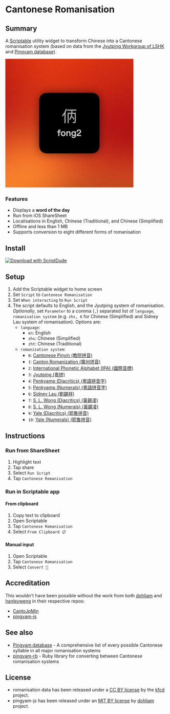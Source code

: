 # Cantonese Romanisation

## Summary

A [Scriptable](https://scriptable.app) utility widget to transform Chinese into a Cantonese romanisation system (based on data from the [Jyutping Workgroup of LSHK](https://github.com/lshk-org/jyutping-table) and [Pingyam database](https://github.com/kfcd/pingyam)).

<img src="./Cantonese%20Romanisation.jpg" width="400" alt="Cantonese Romanisation Widget Preview">

### Features

* Displays a **word of the day**
* Run from iOS ShareSheet
* Localisations in English, Chinese (Traditional), and Chinese (Simplified)
* Offline and less than 1 MB
* Supports conversion to eight different forms of romanisation

## Install

[![Download with ScriptDude](https://scriptdu.de/download.svg)](https://scriptdu.de?name=Cantonese%20Romanisation&source=https%3A%2F%2Fraw.githubusercontent.com%2Felliott-liu%2Fscriptable%2Fmain%2Fdist%2FCantonese%20Romanisation.js&docs=https%3A%2F%2Fgithub.com%2Felliott-liu%2Fscriptable%2Fblob%2Fmain%2Fsrc%2FCantonese%20Romanisation%2FREADME.md)

## Setup

  1. Add the Scriptable widget to home screen
  2. Set `Script` to `Cantonese Romanisation`
  3. Set `When interacting` to `Run Script`
  4. The script defaults to English, and the Jyutping system of romanisation. *Optionally*, set `Parameter` to a comma (`,`) separated list of `language`, `romanisation system` (e.g. `zhs, 6` for Chinese (Simplified) and Sidney Lau system of romanisation). Options are:
     * `language`:
       * `en`: English
       * `zhs`: Chinese (Simplified)
       * `zht`: Chinese (Traditional)
     * `romanisation system`:
       * `0`: [Cantonese Pinyin (教院拼音)](https://en.wikipedia.org/wiki/Cantonese_Pinyin)
       * `1`: [Canton Romanization (廣州拼音)](https://en.wikipedia.org/wiki/Guangdong_romanisation#Cantonese)
       * `2`: [International Phonetic Alphabet (IPA) (國際音標)](https://en.wikipedia.org/wiki/International_Phonetic_Alphabet)
       * `3`: [Jyutping (粵拼)](https://en.wikipedia.org/wiki/Jyutping)
       * `4`: [Penkyamp (Diacritics) (粵語拼音字)](http://cantonese.wikia.com/wiki/Penkyamp)
       * `5`: [Penkyamp (Numerals) (粵語拼音字)](http://cantonese.wikia.com/wiki/Penkyamp)
       * `6`: [Sidney Lau (劉錫祥)](https://en.wikipedia.org/wiki/Sidney_Lau_romanisation)
       * `7`: [S. L. Wong (Diacritics) (黃錫凌)](https://en.wikipedia.org/wiki/S._L._Wong_(romanisation))
       * `8`: [S. L. Wong (Numerals) (黃錫凌)](https://en.wikipedia.org/wiki/S._L._Wong_(romanisation))
       * `9`: [Yale (Diacritics) (耶魯拼音)](https://en.wikipedia.org/wiki/Yale_romanisation_of_Cantonese)
       * `10`: [Yale (Numerals) (耶魯拼音)](https://en.wikipedia.org/wiki/Yale_romanisation_of_Cantonese)

## Instructions

### Run from ShareSheet

 1. Highlight text
 2. Tap share
 3. Select `Run Script`
 4. Tap `Cantonese Romanisation`

### Run in Scriptable app

#### From clipboard

1. Copy text to clipboard
2. Open Scriptable
3. Tap `Cantonese Romanisation`
4. Select `From Clipboard 📋`

#### Manual input

1. Open Scriptable
2. Tap `Cantonese Romanisation`
3. Select `Convert 🔄`

## Accreditation

This wouldn't have been possible without the work from both [dohliam](https://github.com/dohliam) and [hanleyweng](https://github.com/hanleyweng) in their respective repos:

* [CantoJpMin](https://github.com/hanleyweng/CantoJpMin)
* [pingyam-js](https://github.com/dohliam/pingyam-js)

## See also

* [Pingyam database](https://github.com/kfcd/pingyam) - A comprehensive list of every possible Cantonese syllable in all major romanisation systems
* [pingyam-rb](https://github.com/dohliam/pingyam-rb) - Ruby library for converting between Cantonese romanisation systems

## License

* romanisation data has been released under a [CC BY license](https://github.com/kfcd/pingyam/blob/master/LICENSE) by the [kfcd](https://github.com/kfcd/) project.
* pingyam-js has been released under an [MIT BY license](https://github.com/dohliam/pingyam-js/blob/master/LICENSE) by [dohliam](https://github.com/dohliam) project.
